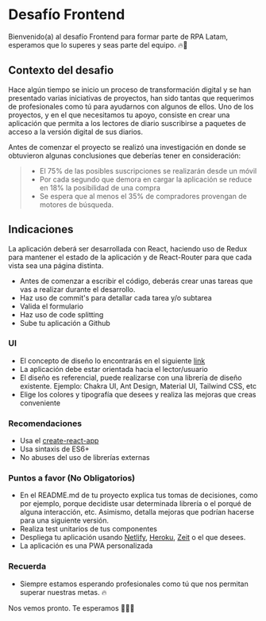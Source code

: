 # Desafío Frontend
Bienvenido(a) al desafío Frontend para formar parte de RPA Latam, esperamos que lo superes y seas parte del equipo. 🔥🎉

## Contexto del desafio
Hace algún tiempo se inicio un proceso de transformación digital y se han presentado varias iniciativas de proyectos, han sido tantas que requerimos de profesionales como tú para ayudarnos con algunos de ellos. Uno de los proyectos, y en el que necesitamos tu apoyo, consiste en crear una aplicación que permita a los lectores de diario suscribirse a paquetes de acceso a la versión digital de sus diarios.

Antes de comenzar el proyecto se realizó una investigación en donde se obtuvieron algunas conclusiones que deberías tener en consideración:

> - El 75% de las posibles suscripciones se realizarán desde un móvil
> - Por cada segundo que demora en cargar la aplicación se reduce en 18% la posibilidad de una compra
> - Se espera que al menos el 35% de compradores provengan de motores de búsqueda.

## Indicaciones
La aplicación deberá ser desarrollada con React, haciendo uso de Redux para mantener el estado de la aplicación y de React-Router para que cada vista sea una página distinta.

- Antes de comenzar a escribir el código, deberás crear unas tareas que vas a realizar durante el desarrollo.
- Haz uso de commit's para detallar cada tarea y/o subtarea
- Valida el formulario
- Haz uso de code splitting
- Sube tu aplicación a Github

### UI
- El concepto de diseño lo encontrarás en el siguiente [link](https://xd.adobe.com/view/95b2cf77-ac47-4c1d-5430-43576b88590e-e383/)
- La aplicación debe estar orientada hacia el lector/usuario
- El diseño es referencial, puede realizarse con una librería de diseño existente. Ejemplo: Chakra UI, Ant Design, Material UI, Tailwind CSS, etc
- Elige los colores y tipografía que desees y realiza las mejoras que creas conveniente

### Recomendaciones
- Usa el [create-react-app](https://github.com/facebook/create-react-app)
- Usa sintaxis de ES6+
- No abuses del uso de librerías externas

### Puntos a favor (No Obligatorios)
- En el README.md de tu proyecto explica tus tomas de decisiones, como por ejemplo, porque decidiste usar determinada librería o el porqué de alguna interacción, etc. Asimismo, detalla mejoras que podrían hacerse para una siguiente versión.
- Realiza test unitarios de tus componentes
- Despliega tu aplicación usando [Netlify](https://www.netlify.com), [Heroku](https://www.heroku.com), [Zeit](https://zeit.co) o el que desees.
- La aplicación es una PWA personalizada

### Recuerda
- Siempre estamos esperando profesionales como tú que nos permitan superar nuestras metas. 🔥

Nos vemos pronto. Te esperamos 🚀🔥🚀
